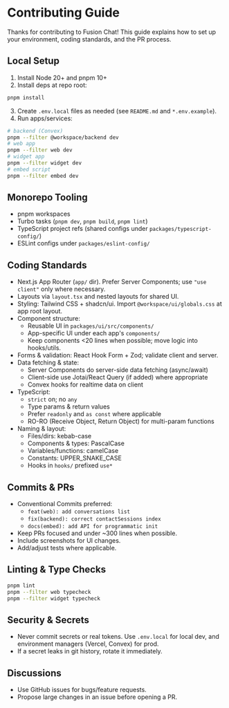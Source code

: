 # Contributing Guide

Thanks for contributing to Fusion Chat! This guide explains how to set up your environment, coding standards, and the PR process.

## Local Setup

1) Install Node 20+ and pnpm 10+
2) Install deps at repo root:
```bash
pnpm install
```
3) Create `.env.local` files as needed (see `README.md` and `*.env.example`).
4) Run apps/services:
```bash
# backend (Convex)
pnpm --filter @workspace/backend dev
# web app
pnpm --filter web dev
# widget app
pnpm --filter widget dev
# embed script
pnpm --filter embed dev
```

## Monorepo Tooling

- pnpm workspaces
- Turbo tasks (`pnpm dev`, `pnpm build`, `pnpm lint`)
- TypeScript project refs (shared configs under `packages/typescript-config/`)
- ESLint configs under `packages/eslint-config/`

## Coding Standards

- Next.js App Router (`app/` dir). Prefer Server Components; use `"use client"` only where necessary.
- Layouts via `layout.tsx` and nested layouts for shared UI.
- Styling: Tailwind CSS + shadcn/ui. Import `@workspace/ui/globals.css` at app root layout.
- Component structure:
  - Reusable UI in `packages/ui/src/components/`
  - App-specific UI under each app's `components/`
  - Keep components <20 lines when possible; move logic into hooks/utils.
- Forms & validation: React Hook Form + Zod; validate client and server.
- Data fetching & state:
  - Server Components do server-side data fetching (async/await)
  - Client-side use Jotai/React Query (if added) where appropriate
  - Convex hooks for realtime data on client
- TypeScript:
  - `strict` on; no `any`
  - Type params & return values
  - Prefer `readonly` and `as const` where applicable
  - RO-RO (Receive Object, Return Object) for multi-param functions
- Naming & layout:
  - Files/dirs: kebab-case
  - Components & types: PascalCase
  - Variables/functions: camelCase
  - Constants: UPPER_SNAKE_CASE
  - Hooks in `hooks/` prefixed `use*`

## Commits & PRs

- Conventional Commits preferred:
  - `feat(web): add conversations list`
  - `fix(backend): correct contactSessions index`
  - `docs(embed): add API for programmatic init`
- Keep PRs focused and under ~300 lines when possible.
- Include screenshots for UI changes.
- Add/adjust tests where applicable.

## Linting & Type Checks

```bash
pnpm lint
pnpm --filter web typecheck
pnpm --filter widget typecheck
```

## Security & Secrets

- Never commit secrets or real tokens. Use `.env.local` for local dev, and environment managers (Vercel, Convex) for prod.
- If a secret leaks in git history, rotate it immediately.

## Discussions

- Use GitHub issues for bugs/feature requests.
- Propose large changes in an issue before opening a PR.

